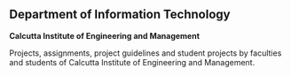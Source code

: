 **Department of Information Technology**
---
**Calcutta Institute of Engineering and Management**

Projects, assignments, project guidelines and student projects by faculties and students of Calcutta Institute of Engineering and Management.


